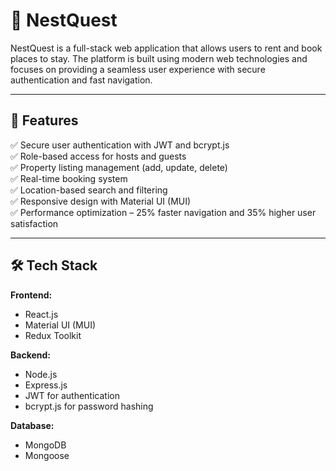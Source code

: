 # 🏡 **NestQuest**  
NestQuest is a full-stack web application that allows users to rent and book places to stay. The platform is built using modern web technologies and focuses on providing a seamless user experience with secure authentication and fast navigation.  

---  

## 🚀 **Features**  
✅ Secure user authentication with JWT and bcrypt.js  
✅ Role-based access for hosts and guests  
✅ Property listing management (add, update, delete)  
✅ Real-time booking system  
✅ Location-based search and filtering  
✅ Responsive design with Material UI (MUI)  
✅ Performance optimization – 25% faster navigation and 35% higher user satisfaction  


---  

## 🛠️ **Tech Stack**  
**Frontend:**  
- React.js  
- Material UI (MUI)  
- Redux Toolkit  

**Backend:**  
- Node.js  
- Express.js  
- JWT for authentication  
- bcrypt.js for password hashing  

**Database:**  
- MongoDB  
- Mongoose  
 
